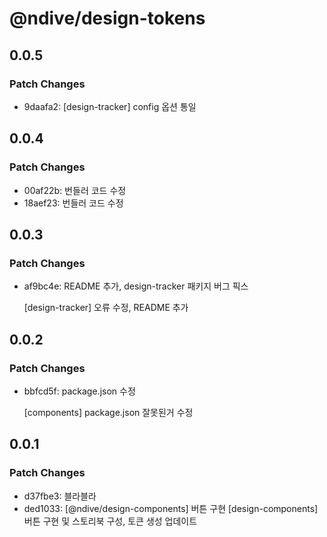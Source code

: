 # @ndive/design-tokens

## 0.0.5

### Patch Changes

- 9daafa2: [design-tracker] config 옵션 통일

## 0.0.4

### Patch Changes

- 00af22b: 번들러 코드 수정
- 18aef23: 번들러 코드 수정

## 0.0.3

### Patch Changes

- af9bc4e: README 추가, design-tracker 패키지 버그 픽스

    [design-tracker] 오류 수정, README 추가

## 0.0.2

### Patch Changes

- bbfcd5f: package.json 수정

    [components] package.json 잘못된거 수정

## 0.0.1

### Patch Changes

- d37fbe3: 블라블라
- ded1033: [@ndive/design-components] 버튼 구현
    [design-components] 버튼 구현 및 스토리북 구성, 토큰 생성 업데이트
